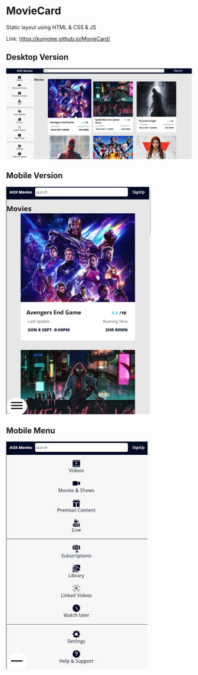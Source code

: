 # MovieCard

Static layout using HTML & CSS & JS

Link: https://kunjolee.github.io/MovieCard/

## Desktop Version

![Desktop](img/demo-desktop.jpg)

## Mobile Version

![Mobile](img/demo-mobile.jpg)

## Mobile Menu

![Menu](img/menu.jpg)
